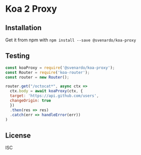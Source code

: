# Koa 2 Proxy

## Installation

Get it from npm with ```npm install --save @svenardo/koa-proxy```

## Testing 

```javascript
const koaProxy = require('@svenardo/koa-proxy');
const Router = require('koa-router');
const router = new Router();

router.get("/octocat*", async ctx => 
  ctx.body = await koaProxy(ctx, {
  target: 'https://api.github.com/users',
  changeOrigin: true
  })
  .then(res => res)
  .catch(err => handleError(err))
)
```

## License

ISC


